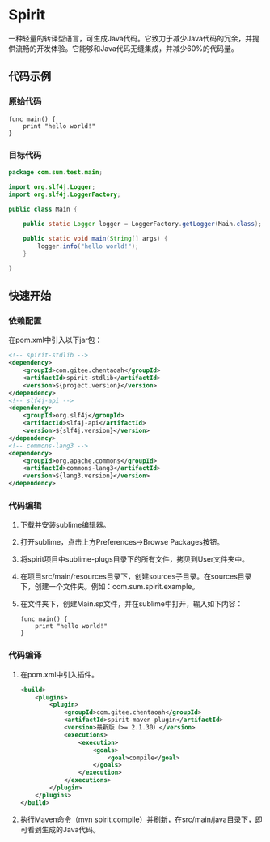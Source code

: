 # Spirit

一种轻量的转译型语言，可生成Java代码。它致力于减少Java代码的冗余，并提供流畅的开发体验。它能够和Java代码无缝集成，并减少60%的代码量。

## 代码示例

### 原始代码

```
func main() {
    print "hello world!"
}
```

### 目标代码

```java
package com.sum.test.main;

import org.slf4j.Logger;
import org.slf4j.LoggerFactory;

public class Main {
    
    public static Logger logger = LoggerFactory.getLogger(Main.class);

    public static void main(String[] args) {
        logger.info("hello world!");
    }

}  
```

## 快速开始

### 依赖配置

在pom.xml中引入以下jar包：

```xml
<!-- spirit-stdlib -->
<dependency>
	<groupId>com.gitee.chentaoah</groupId>
	<artifactId>spirit-stdlib</artifactId>
	<version>${project.version}</version>
</dependency>
<!-- slf4j-api -->
<dependency>
	<groupId>org.slf4j</groupId>
	<artifactId>slf4j-api</artifactId>
	<version>${slf4j.version}</version>
</dependency>
<!-- commons-lang3 -->
<dependency>
	<groupId>org.apache.commons</groupId>
	<artifactId>commons-lang3</artifactId>
	<version>${lang3.version}</version>
</dependency>
```

### 代码编辑

1. 下载并安装sublime编辑器。

2. 打开sublime，点击上方Preferences->Browse Packages按钮。

3. 将spirit项目中sublime-plugs目录下的所有文件，拷贝到User文件夹中。

4. 在项目src/main/resources目录下，创建sources子目录。在sources目录下，创建一个文件夹。例如：com.sum.spirit.example。

5. 在文件夹下，创建Main.sp文件，并在sublime中打开，输入如下内容：

   ```
   func main() {
       print "hello world!"
   }
   ```

### 代码编译

1. 在pom.xml中引入插件。

   ```xml
   <build>
       <plugins>
           <plugin>
               <groupId>com.gitee.chentaoah</groupId>
               <artifactId>spirit-maven-plugin</artifactId>
               <version>最新版（>= 2.1.30）</version>
               <executions>
                   <execution>
                       <goals>
                           <goal>compile</goal>
                       </goals>
                   </execution>
               </executions>
           </plugin>
       </plugins>
   </build>
   ```

2. 执行Maven命令（mvn spirit:compile）并刷新，在src/main/java目录下，即可看到生成的Java代码。



